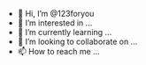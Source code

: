 - 👋 Hi, I’m @123foryou
- 👀 I’m interested in ...
- 🌱 I’m currently learning ...
- 💞️ I’m looking to collaborate on ...
- 📫 How to reach me ...

<!---
123foryou/123foryou is a ✨ special ✨ repository because its `README.md` (this file) appears on your GitHub profile.
You can click the Preview link to take a look at your changes.
--->

